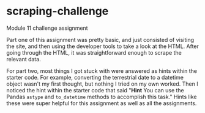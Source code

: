 # scraping-challenge
Module 11 challenge assignment

Part one of this assignment was pretty basic, and just consisted of visiting the site, and then using the developer tools to take a look at the HTML. After going through the HTML, it was straightforward enough to scrape the relevant data. 

For part two, most things I got stuck with were answered as hints within the starter code. For example, converting the terrestrial date to a datetime object wasn't my first thought, but nothing I tried on my own worked. Then I noticed the hint within the starter code that said "**Hint** You can use the Pandas `astype` and `to_datetime` methods to accomplish this task." Hints like these were super helpful for this assignment as well as all the assignments.